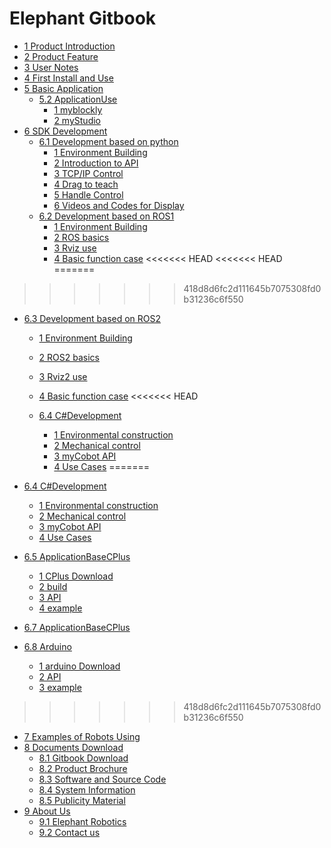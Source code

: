 # Elephant Gitbook

* [1 Product Introduction](1-ProductIntroduction/README.md)
* [2 Product Feature](2-ProductFreature/README.md)
* [3 User Notes](3-UserNotes/README.md)
* [4 First Install and Use](4-FirstInstallAndUse/4.2_320_M5_firstUse.md)
* [5 Basic Application](5-BasicApplication/README.md)
  * [5.2 ApplicationUse](5-BasicApplication/README.md)
    * [1 myblockly](5-BasicApplication/5.2-ApplicationUse/myblockly/320m5/README.md)
    * [2 myStudio](5-BasicApplication/5.2-ApplicationUse/mystudio/320m5/README.md)
* [6 SDK Development](6-SDKDevelopment/README.md)
  * [6.1 Development based on python](10-ApplicationBasePython/README.md)
    * [1 Environment Building](10-ApplicationBasePython/10.1_320_PI-ApplicationPython/1_download.md)
    * [2 Introduction to API](10-ApplicationBasePython/10.1_320_PI-ApplicationPython/2_API.md)
    * [3 TCP/IP Control](10-ApplicationBasePython/10.1_320_PI-ApplicationPython/3_TCPIP.md)
    * [4 Drag to teach](10-ApplicationBasePython/10.1_320_PI-ApplicationPython/4_drag.md)
    * [5 Handle Control](10-ApplicationBasePython/10.1_320_PI-ApplicationPython/5_Handle_control.md)
    * [6 Videos and Codes for Display](10-ApplicationBasePython/10.1_320_M5-ApplicationPython/5_example.md)
  * [6.2 Development based on ROS1](11-ApplicationBaseROS/11.1-ROS1/11.1.1-M5.md)
    * [1 Environment Building](11-ApplicationBaseROS/11.1-ROS1/11.1.1-320M5/11.1.1.1-环境搭建.md)
    * [2 ROS basics](11-ApplicationBaseROS/11.1-ROS1/11.1.1-320M5/11.1.1.2-ROS基础.md)
    * [3 Rviz use](11-ApplicationBaseROS/11.1-ROS1/11.1.1-320M5/11.1.1.3-rviz介绍.md)
    * [4 Basic function case](11-ApplicationBaseROS/11.1-ROS1/11.1.1-320M5/11.1.1.4-基础功能.md)
<<<<<<< HEAD
<<<<<<< HEAD
=======
>>>>>>> 418d8d6fc2d111645b7075308fd0b31236c6f550

  * [6.3 Development based on ROS2](11-ApplicationBaseROS/11.2-ROS2/11.2.1-M5.md)
    * [1 Environment Building](11-ApplicationBaseROS/11.2-ROS2/11.2.1-320M5/11.2.1.1-环境搭建.md)
    * [2 ROS2 basics](11-ApplicationBaseROS/11.2-ROS2/11.2.1-320M5/11.2.1.2-ROS基础.md)
    * [3 Rviz2 use](11-ApplicationBaseROS/11.2-ROS2/11.2.1-320M5/11.2.1.3-rviz2介绍.md)
    * [4 Basic function case](11-ApplicationBaseROS/11.2-ROS2/11.2.1-320M5/11.2.1.4-基础功能.md)
<<<<<<< HEAD
    
    * [6.4 C#Development ](15-ApplicationBaseCSharp/15.1-myCobot320-M5.md/C#.cmd)
	   * [1 Environmental construction](15-ApplicationBaseCSharp/15.1-myCobot320-M5.md)
	   * [2 Mechanical control](15-ApplicationBaseCSharp/15.3-angle.md)
	   * [3 myCobot API](15-ApplicationBaseCSharp/15.4-API.md)
	   * [4 Use Cases](15-ApplicationBaseCSharp/15.5-case.md)
=======
  * [6.4 C#Development ]()
	 * [1 Environmental construction](15-ApplicationBaseCSharp/15.1-myCobot320-M5.md)
	 * [2 Mechanical control](15-ApplicationBaseCSharp/15.3-angle.md)
	 * [3 myCobot API](15-ApplicationBaseCSharp/15.4-API.md)
	 * [4 Use Cases](15-ApplicationBaseCSharp/15.5-case.md)
  * [6.5 ApplicationBaseCPlus](12-ApplicationBaseCPlus/README.md)
    * [1 CPlus Download](12-ApplicationBaseCPlus/12.1-download.md)
    * [2 build](12-ApplicationBaseCPlus/12.2-build.md)
    * [3 API](12-ApplicationBaseCPlus/12.3-API.md)
    * [4 example](12-ApplicationBaseCPlus/12.3-example.md)
  * [6.7 ApplicationBaseCPlus](14-communication/14-communication.md)

  * [6.8 Arduino](16-ArduinoEnv320/README.md)
    * [1 arduino Download](16-ArduinoEnv320/16.1-arduino_download.md)
    * [2 API](16-ArduinoEnv320/16.2-api.md)
    * [3 example](16-ArduinoEnv320/16.3-example.md)
>>>>>>> 418d8d6fc2d111645b7075308fd0b31236c6f550

* [7 Examples of Robots Using](7-ExamplesRobotsUsing/7.2_320_M5_Examples.md)
* [8 Documents Download](8-FilesDownload/README.md)
  * [8.1 Gitbook Download](https://www.elephantrobotics.com/)
  * [8.2 Product Brochure](8-FilesDownload/8.2_320_M5_Files/8.2_productBrochure.md)
  * [8.3 Software and Source Code](8-FilesDownload/8.2_320_M5_Files/8.3_softwareSource.md)
  * [8.4 System Information](8-FilesDownload/8.2_320_M5_Files/8.4_systemInfo.md)
  * [8.5 Publicity Material](8-FilesDownload/8.2_320_M5_Files/8.5_publicityMaterial.md)
* [9 About Us](9-AboutUs/README.md)
  * [9.1 Elephant Robotics](9-AboutUs/9.1_company.md)
  * [9.2 Contact us](9-AboutUs/9.2_contact.md)